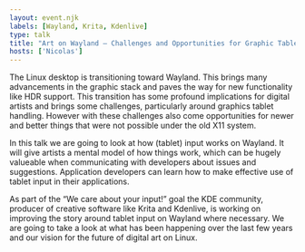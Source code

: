 ```yaml
---
layout: event.njk
labels: [Wayland, Krita, Kdenlive]
type: talk
title: "Art on Wayland – Challenges and Opportunities for Graphic Tablets"
hosts: ['Nicolas']
---
```


The Linux desktop is transitioning toward Wayland. This brings many advancements in the graphic
stack and paves the way for new functionality like HDR support. This transition has some profound
implications for digital artists and brings some challenges, particularly around graphics tablet
handling. However with these challenges also come opportunities for newer and better things that
were not possible under the old X11 system.

In this talk we are going to look at how (tablet) input works on Wayland. It will give artists a mental
model of how things work, which can be hugely valueable when communicating with developers
about issues and suggestions. Application developers can learn how to make effective use of tablet
input in their applications.

As part of the “We care about your input!” goal the KDE community, producer of creative software
like Krita and Kdenlive, is working on improving the story around tablet input on Wayland where
necessary. We are going to take a look at what has been happening over the last few years and our
vision for the future of digital art on Linux.

